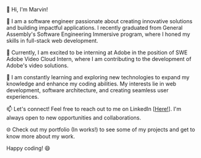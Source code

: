 👋 Hi, I'm Marvin!

🚀 I am a software engineer passionate about creating innovative solutions and building impactful applications. I recently graduated from General Assembly's Software Engineering Immersive program, where I honed my skills in full-stack web development.

💼 Currently, I am excited to be interning at Adobe in the position of SWE Adobe Video Cloud Intern, where I am contributing to the development of Adobe's video solutions.

🌱 I am constantly learning and exploring new technologies to expand my knowledge and enhance my coding abilities. My interests lie in web development, software architecture, and creating seamless user experiences.

📫 Let's connect! Feel free to reach out to me on LinkedIn [[Here!](https://www.linkedin.com/in/marvin-fajardo-santos/)]. I'm always open to new opportunities and collaborations.

🌐 Check out my portfolio (In works!) to see some of my projects and get to know more about my work.

Happy coding! 😄

<!---
Marv0912/Marv0912 is a ✨ special ✨ repository because its `README.md` (this file) appears on your GitHub profile.
You can click the Preview link to take a look at your changes.
--->
